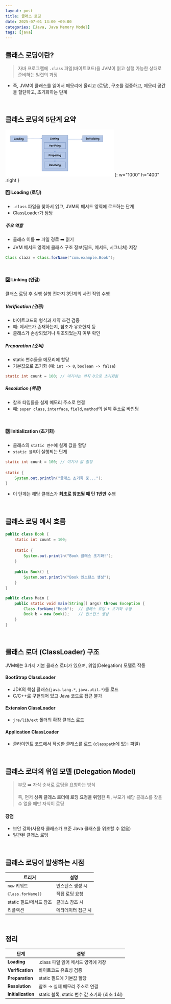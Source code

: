 ```yaml
---
layout: post
title: 클래스 로딩
date: 2025-07-01 13:00 +09:00
categories: [Java, Java Memory Model]
tags: [java]
---
```


## 클래스 로딩이란?

> 자바 프로그램에 `.class` 파일(바이트코드)을 JVM이 읽고 실행 가능한 상태로 준비하는 일련의 과정

- 즉, JVM이 클래스를 읽어서 메모리에 올리고 (로딩), 구조를 검증하고, 메모리 공간을 할단하고, 초기화하는 단계

<br>

## 클래스 로딩의 5단계 요약

![클래스 로딩의 5단계](/assets/img/java/java29_01.png){: w="1000" h="400" .right }

#### 1️⃣ Loading (로딩)

- `.class` 파일을 찾아서 읽고, JVM의 메서드 영역에 로드하는 단계
- ClassLoader가 담당

##### 주요 역할

- 클래스 이름 ➡️ 파일 경로 ➡️ 읽기
- JVM 메서드 영역에 클래스 구조 정보(필드, 메서드, 시그니처) 저장

```java
Class clazz = Class.forName("com.example.Book");
```

<br>

#### 2️⃣ Linking (연결)

클래스 로딩 후 실행 실행 전까지 3단계의 사전 작업 수행

##### Verification (검증)
 
- 바이트코드의 형식과 제약 조건 검증
- 예: 메서드가 존재하는지, 참조가 유효한지 등
- 클래스가 손상되었거나 위조되었는지 여부 확인

##### Preparation (준비)

- static 변수들을 메모리에 할당
- 기본값으로 초기화 (예: `int -> 0`, `boolean -> false`)

```java
static int count = 100; // 여기서는 아직 0으로 초기화됨
```

##### Resolution (해결)

- 참조 타입들을 실제 메모리 주소로 연결
- 예: `super class`, `interface`, `field`, `method`의 실제 주소로 바인딩

<br>

#### 3️⃣ Initialization (초기화)

- 클래스의 `static 변수`에 실제 값을 할당
- `static 블록`이 실행되는 단계

```java
static int count = 100; // 여기서 값 할당

static {
    System.out.println("클래스 초기화 중...");
}
```

- 이 단계는 해당 클래스가 **최초로 참조될 때 단 1번만** 수행

<br>

## 클래스 로딩 예시 흐름

```java
public class Book {
    static int count = 100;

    static {
        System.out.println("Book 클래스 초기화!");
    }

    public Book() {
        System.out.println("Book 인스턴스 생성");
    }
}
```

```java
public class Main {
    public static void main(String[] args) throws Exception {
        Class.forName("Book");  // 클래스 로딩 + 초기화 수행
        Book b = new Book();    // 인스턴스 생성
    }
}
```

<br>

## 클래스 로더 (ClassLoader) 구조

JVM에는 3가지 기본 클래스 로더가 있으며, 위임(Delegation) 모델로 작동

#### **BootStrap ClassLoader**

- JDK의 핵심 클래스(`java.lang.*`, `java.util.*`)를 로드
- C/C++로 구현되어 있고 Java 코드로 접근 불가

#### **Extension ClassLoader**

- `jre/lib/ext` 폴더의 확장 클래스 로드

#### **Application ClassLoader**

- 클라이언트 코드에서 작성한 클래스를 로드 (`classpath`에 있는 파일)

<br>

## 클래스 로더의 위임 모델 (Delegation Model)

> 부모 ➡️ 자식 순서로 로딩을 요청하는 방식
>
> 즉, 먼저 **상위 클래스 로더에 로딩 요청을 위임**한 뒤, 부모가 해당 클래스를 찾을 수 없을 때만 자식이 로딩

#### 장점

- 보안 강화(사용자 클래스가 표준 Java 클래스를 위조할 수 없음)
- 일관된 클래스 로딩

<br>

## 클래스 로딩이 발생하는 시점

| 트리거 | 설명 |
|-|-|
| `new` 키워드 | 인스턴스 생성 시 |
| `Class.forName()` | 직접 로딩 요청 |
| static 필드/메서드 참조 | 클래스 참조 시 |
| 리플렉션 | 메타데이터 접근 시 |

<br>

## 정리

| 단계                 | 설명                                 |
| ------------------ | ---------------------------------- |
| **Loading**        | .class 파일 읽어 메서드 영역에 저장            |
| **Verification**   | 바이트코드 유효성 검증                       |
| **Preparation**    | static 필드에 기본값 할당                  |
| **Resolution**     | 참조 → 실제 메모리 주소로 연결                 |
| **Initialization** | static 블록, static 변수 값 초기화 (최초 1회) |
